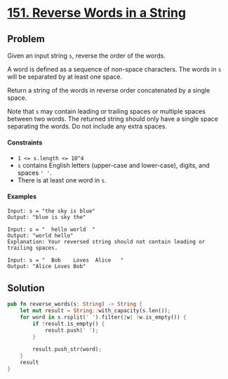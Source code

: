 # [151. Reverse Words in a String](https://leetcode.com/problems/reverse-words-in-a-string/)

## Problem

Given an input string `s`, reverse the order of the words.

A word is defined as a sequence of non-space characters. The words in `s` will
be separated by at least one space.

Return a string of the words in reverse order concatenated by a single space.

Note that `s` may contain leading or trailing spaces or multiple spaces between
two words. The returned string should only have a single space separating the
words. Do not include any extra spaces.

#### Constraints

* `1 <= s.length <= 10^4`
* `s` contains English letters (upper-case and lower-case), digits, and
  spaces `' '`.
* There is at least one word in `s`.

#### Examples

```text
Input: s = "the sky is blue"
Output: "blue is sky the"
```

```text
Input: s = "  hello world  "
Output: "world hello"
Explanation: Your reversed string should not contain leading or trailing spaces.
```

```text
Input: s = "  Bob    Loves  Alice   "
Output: "Alice Loves Bob"
```

## Solution

```rust
pub fn reverse_words(s: String) -> String {
    let mut result = String::with_capacity(s.len());
    for word in s.rsplit(' ').filter(|w| !w.is_empty()) {
        if !result.is_empty() {
            result.push(' ');
        }

        result.push_str(word);
    }
    result
}
```